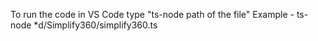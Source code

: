 To run the code in VS Code type "ts-node path of the file"
Example - ts-node *d/Simplify360/simplify360.ts 
